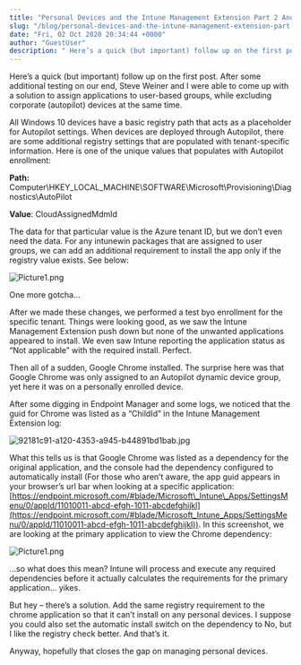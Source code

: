 ```yaml
---
title: "Personal Devices and the Intune Management Extension Part 2 Another PSA"
slug: "/blog/personal-devices-and-the-intune-management-extension-part-2-another-psa-op82L"
date: "Fri, 02 Oct 2020 20:34:44 +0000"
author: "GuestUser"
description: " Here’s a quick (but important) follow up on the first post. After some additional testing on our end, Steve Weiner and I were able to come up with a solution to assign applications to user-based groups, while excluding corporate (autopilot) devices at the same time.All Windows 10 devices"
---
```


Here’s a quick (but important) follow up on the first post. After some additional testing on our end, Steve Weiner and I were able to come up with a solution to assign applications to user-based groups, while excluding corporate (autopilot) devices at the same time.

All Windows 10 devices have a basic registry path that acts as a placeholder for Autopilot settings. When devices are deployed through Autopilot, there are some additional registry settings that are populated with tenant-specific information. Here is one of the unique values that populates with Autopilot enrollment:

**Path:** Computer\\HKEY\_LOCAL\_MACHINE\\SOFTWARE\\Microsoft\\Provisioning\\Diagnostics\\AutoPilot

**Value**: CloudAssignedMdmId

The data for that particular value is the Azure tenant ID, but we don’t even need the data. For any intunewin packages that are assigned to user groups, we can add an additional requirement to install the app only if the registry value exists. See below:

![Picture1.png](https://getrubixsitecms.blob.core.windows.net/public-assets/content/v1/5dd365a31aa1fd743bc30b8e/1601670605027-TEXTWZS9IZXY42U02J6U/Picture1.png)

One more gotcha…

After we made these changes, we performed a test byo enrollment for the specific tenant. Things were looking good, as we saw the Intune Management Extension push down but none of the unwanted applications appeared to install. We even saw Intune reporting the application status as “Not applicable” with the required install. Perfect.

Then all of a sudden, Google Chrome installed. The surprise here was that Google Chrome was only assigned to an Autopilot dynamic device group, yet here it was on a personally enrolled device.

After some digging in Endpoint Manager and some logs, we noticed that the guid for Chrome was listed as a “ChildId” in the Intune Management Extension log:

![92181c91-a120-4353-a945-b44891bd1bab.jpg](https://getrubixsitecms.blob.core.windows.net/public-assets/content/v1/5dd365a31aa1fd743bc30b8e/1601670698370-PT0VV26CLUF73C7TFUWY/92181c91-a120-4353-a945-b44891bd1bab.jpg)

What this tells us is that Google Chrome was listed as a dependency for the original application, and the console had the dependency configured to automatically install (For those who aren’t aware, the app guid appears in your browser’s url bar when looking at a specific application: [https://endpoint.microsoft.com/#blade/Microsoft\_Intune\_Apps/SettingsMenu/0/appId/11010011-abcd-efgh-1011-abcdefghijkl](https://endpoint.microsoft.com/#blade/Microsoft_Intune_Apps/SettingsMenu/0/appId/11010011-abcd-efgh-1011-abcdefghijkl)). In this screenshot, we are looking at the primary application to view the Chrome dependency:

![Picture1.png](https://getrubixsitecms.blob.core.windows.net/public-assets/content/v1/5dd365a31aa1fd743bc30b8e/1601670742747-0UVKTHYR2WNE1QKOFV8G/Picture1.png)

…so what does this mean? Intune will process and execute any required dependencies before it actually calculates the requirements for the primary application… yikes. 

But hey – there’s a solution. Add the same registry requirement to the chrome application so that it can’t install on any personal devices. I suppose you could also set the automatic install switch on the dependency to No, but I like the registry check better. And that’s it.

Anyway, hopefully that closes the gap on managing personal devices.